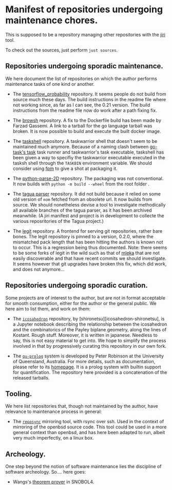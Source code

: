 Manifest of repositories undergoing maintenance chores.
=======================================================

This is supposed to be a repository managing other repositories with the
[jiri][jiri] tool.

[jiri]: https://fuchsia.googlesource.com/jiri

To check out the sources, just perform `just sources`.


Repositories undergoing sporadic maintenance.
---------------------------------------------

We  here  document  the  list  of repositories  on  which  the  author  performs
maintenance tasks of one kind or another.

* The [tensorflow_probability][tf-prob] repository. It seems people do not build
from source much these days. The build instructions in the readme file where not
working since,  as far as  I can see, the  0.21 version. The  build instructions
from the readme file now do work after a path fixing fix.

* The [browsh][browsh]  repository. A fix to the Dockerfile  build has been made
by Farzad Qassemi. A  link to a tarball for the go  language tarball was broken.
It is now possible to build and execute the built docker image.

* The [taskshell][taskshell]  repository. A taskwarrior shell  that doesn't seem
to be  maintained much  anymore. Because  of a  naming clash  between [go-task's
task][go-task] task runner and taskwarrior's task executable, taskshell has been
given a way to specifiy the  taskwarrior executable executed in the tasksh shell
through the `TASKBIN` environment variable.  We should consider using [fpm][fpm]
to give a shot at packaging it.

* The [python-parse-2D][parse2D] repository. The packaging was not conventional.
It now builds with `python -m build --wheel` from the root folder              .

*  The [tagua  parser][tagua-parser] repository.  It  did not  build because  it
relied on some old version of `nom`  fetched from an obsolete url. It now builds
from source. We should nonetheless devise a tool to investigate methodically all
available  branches of  the tagua  parser, as  it has  been archived  meanwhile.
(A  jiri  manifest  and  project  is in  development  to  collecte  the  various
reposritories of the Tagua project.)

* The [legit][legit] repository. A frontend for serving git repositories, rather
bare  bones. The  legit repository  is  pinned to  a version,  0.2.0, where  the
mismatched pack length that has been hitting  the authors is known not to occur.
This is a regression  being thus documented. Note: there seems  to be some forks
of legit in  the wild such as  that of [mleka][legit-mleka] that  are not easily
discoverable  and that  have  recent  commits we  should  investigate. It  seems
however that  git upgrades have  broken this fix, which  did work, and  does not
anymore...

[tf-prob]: https://github.com/gl-yziquel/probability
[browsh]: https://github.com/gl-yziquel/browsh
[legit]: https://github.com/gl-yziquel/legit
[legit-mleka]: https://mleku.net/legit
[taskshell]: https://github.com/gl-yziquel/taskshell
[go-task]: https://github.com/go-task/task
[fpm]: https://github.com/jordansissel/fpm
[parse2D]: https://github.com/gl-yziquel/python-parse-2d
[tagua-parser]: https://github.com/gl-yziquel/parser


Repositories undergoing sporadic curation.
------------------------------------------

Some projects are  of interest to the  author, but are not  in format acceptable
for smooth consumption, either for the author or the general public. We here aim
to list them, and work on them:

* The [`icosahedron`][icosahedron] repository, by
[shironetsu][icosahedron-shironetsu],  is  a  Jupyter  notebook  describing  the
relationship between the icosahedron and the combinatorics of the Payley biplane
geometry, along  the lines of Kostant.  Rough stuff. Moreover, it  is written in
japanese. Needless  to say, this is  not easy material  to get into. We  hope to
simplify the process involved in  that by progressively curating this repository
in our own fork.

*  The [`qu-prolog`][qu-prolog]  system is  developed by  Peter Robinson  at the
University of  Queensland, Australia. For  more details, such  as documentation,
please  refer  to its  [homepage][qu-prolog-homepage].  It  is a  prolog  system
with  builtin support  for quantification.  The  repository here  provided is  a
concatenation of the released tarballs.

[icosahedron]: https://github.com/gl-yziquel/icosahedron.git
[icosahedron-shironets]: https://github.com/shironetsu/icosahedron.git
[qu-prolog]: https://github.com/gl-yziquel/qu-prolog
[qu-prolog-homepage]: https://staff.itee.uq.edu.au/pjr/HomePages/QuPrologHome.html


Tooling.
--------

We  here list  repositories  that, though  not maintained  by  the author,  have
relevance to maintenance process in general:

* The  [`reposync`][reposync] mirroring tool, with  rsync over ssh. Used  in the
context of mirroring  of the openbsd source  code. This tool could be  used in a
more general context than openbsd, and has here been adapted to run, albeit very
much imperfectly, on a linux box.

[reposync]: https://github.com/gl-yziquel/reposync


Archeology.
-----------

One  step beyond  the  notion of  software maintenance  lies  the discipline  of
software archeology. So.... here goes:

* Wangs's [theorem prover][wang] in SNOBOL4.

[wang]: https://github.com/gl-yziquel/wang-prover-snobol4
